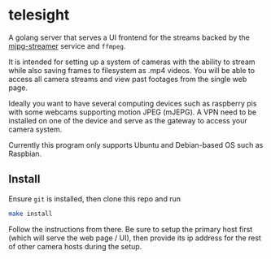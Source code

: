 # telesight

A golang server that serves a UI frontend for the streams backed by the [mjpg-streamer](https://github.com/jacksonliam/mjpg-streamer) service and `ffmpeg`.

It is intended for setting up a system of cameras with the ability to stream while also saving frames to filesystem as .mp4 videos. You will be able to access all camera streams and view past footages from the single web page.

Ideally you want to have several computing devices such as raspberry pis with some webcams supporting motion JPEG (mJEPG). A VPN need to be installed on one of the device and serve as the gateway to access your camera system.

Currently this program only supports Ubuntu and Debian-based OS such as Raspbian.

## Install

Ensure `git` is installed, then clone this repo and run

```sh
make install
```

Follow the instructions from there. Be sure to setup the primary host first (which will serve the web page / UI), then provide its ip address for the rest of other camera hosts during the setup.
